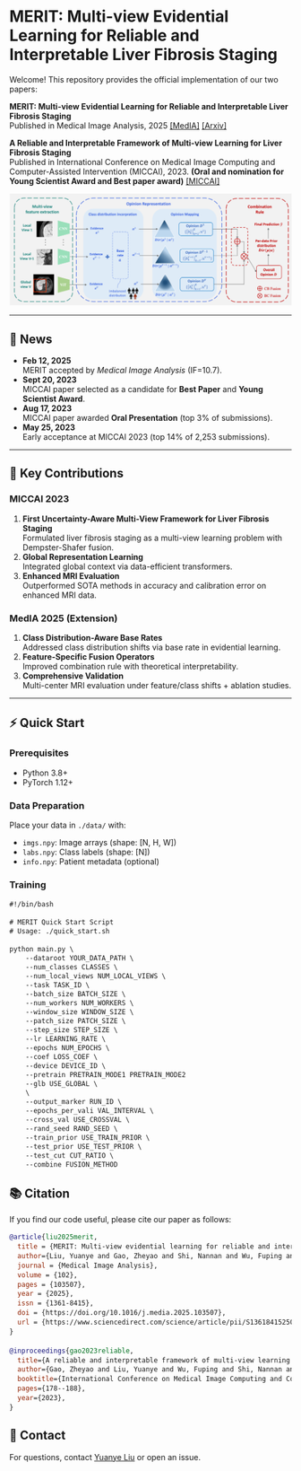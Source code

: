 # MERIT: Multi-view Evidential Learning for Reliable and Interpretable Liver Fibrosis Staging

Welcome! This repository provides the official implementation of our two papers:

**MERIT: Multi-view Evidential Learning for Reliable and Interpretable Liver Fibrosis Staging**  
Published in Medical Image Analysis, 2025 [[MedIA]](https://www.sciencedirect.com/science/article/pii/S1361841525000556) [[Arxiv]](https://arxiv.org/abs/2405.02918)  

**A Reliable and Interpretable Framework of Multi-view Learning for Liver Fibrosis Staging**  
Published in International Conference on Medical Image Computing and Computer-Assisted Intervention (MICCAI), 2023. **(Oral and nomination for Young Scientist Award and Best paper award)** [[MICCAI]](https://link.springer.com/chapter/10.1007/978-3-031-43904-9_18)

![Framework of MERIT](./README.assets/framework.png)

---

## 🚀 News
- **Feb 12, 2025**  
  MERIT accepted by *Medical Image Analysis* (IF=10.7).
- **Sept 20, 2023**  
  MICCAI paper selected as a candidate for **Best Paper** and **Young Scientist Award**.
- **Aug 17, 2023**  
  MICCAI paper awarded **Oral Presentation** (top 3% of submissions).
- **May 25, 2023**  
  Early acceptance at MICCAI 2023 (top 14% of 2,253 submissions).

---

## 🔑 Key Contributions

### MICCAI 2023
1. **First Uncertainty-Aware Multi-View Framework for Liver Fibrosis Staging**  
   Formulated liver fibrosis staging as a multi-view learning problem with Dempster-Shafer fusion.
2. **Global Representation Learning**  
   Integrated global context via data-efficient transformers.
3. **Enhanced MRI Evaluation**  
   Outperformed SOTA methods in accuracy and calibration error on enhanced MRI data.

### MedIA 2025 (Extension)
1. **Class Distribution-Aware Base Rates**  
   Addressed class distribution shifts via base rate in evidential learning.
2. **Feature-Specific Fusion Operators**  
   Improved combination rule with theoretical interpretability.
3. **Comprehensive Validation**  
   Multi-center MRI evaluation under feature/class shifts + ablation studies.

---

## ⚡ Quick Start
### Prerequisites
- Python 3.8+
- PyTorch 1.12+

### Data Preparation
Place your data in `./data/` with:
- `imgs.npy`: Image arrays (shape: [N, H, W])
- `labs.npy`: Class labels (shape: [N])
- `info.npy`: Patient metadata (optional)

### Training

```shell
#!/bin/bash

# MERIT Quick Start Script
# Usage: ./quick_start.sh

python main.py \
    --dataroot YOUR_DATA_PATH \          
    --num_classes CLASSES \
    --num_local_views NUM_LOCAL_VIEWS \
    --task TASK_ID \                     
    --batch_size BATCH_SIZE \            
    --num_workers NUM_WORKERS \          
    --window_size WINDOW_SIZE \          
    --patch_size PATCH_SIZE \            
    --step_size STEP_SIZE \              
    --lr LEARNING_RATE \                
    --epochs NUM_EPOCHS \                
    --coef LOSS_COEF \                   
    --device DEVICE_ID \                 
    --pretrain PRETRAIN_MODE1 PRETRAIN_MODE2  
    --glb USE_GLOBAL \                   
    \
    --output_marker RUN_ID \             
    --epochs_per_vali VAL_INTERVAL \     
    --cross_val USE_CROSSVAL \           
    --rand_seed RAND_SEED \              
    --train_prior USE_TRAIN_PRIOR \      
    --test_prior USE_TEST_PRIOR \        
    --test_cut CUT_RATIO \       
    --combine FUSION_METHOD                        
```

## 📚 Citation

If you find our code useful, please cite our paper as follows:

```bibtex
@article{liu2025merit,
  title = {MERIT: Multi-view evidential learning for reliable and interpretable liver fibrosis staging},
  author={Liu, Yuanye and Gao, Zheyao and Shi, Nannan and Wu, Fuping and Shi, Yuxin and Chen, Qingchao and Zhuang, Xiahai},
  journal = {Medical Image Analysis},
  volume = {102},
  pages = {103507},
  year = {2025},
  issn = {1361-8415},
  doi = {https://doi.org/10.1016/j.media.2025.103507},
  url = {https://www.sciencedirect.com/science/article/pii/S1361841525000556},
}

@inproceedings{gao2023reliable,
  title={A reliable and interpretable framework of multi-view learning for liver fibrosis staging},
  author={Gao, Zheyao and Liu, Yuanye and Wu, Fuping and Shi, Nannan and Shi, Yuxin and Zhuang, Xiahai},
  booktitle={International Conference on Medical Image Computing and Computer-Assisted Intervention},
  pages={178--188},
  year={2023},
}
```

## 📧 Contact
For questions, contact [Yuanye Liu](mailto:yuanyeliu@fudan.edu.cn) or open an issue.
